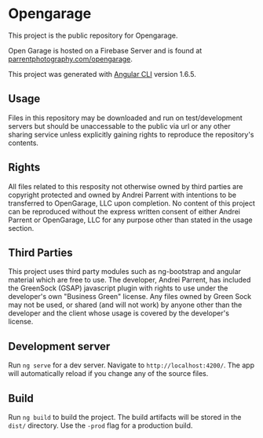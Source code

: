 # Opengarage

This project is the public repository for Opengarage.

Open Garage is hosted on a Firebase Server and is found at [parrentphotography.com/opengarage]().

This project was generated with [Angular CLI](https://github.com/angular/angular-cli) version 1.6.5.

## Usage

Files in this repository may be downloaded and run on test/development servers but should be unaccessable to the public via url or any other sharing service unless explicitly gaining rights to reproduce the repository's contents.

## Rights

All files related to this resposity not otherwise owned by third parties are copyright protected and owned by Andrei Parrent with intentions to be transferred to OpenGarage, LLC upon completion. No content of this project can be reproduced without the express written consent of either Andrei Parrent or OpenGarage, LLC for any purpose other than stated in the usage section.

## Third Parties

This project uses third party modules such as ng-bootstrap and angular material which are free to use.
The developer, Andrei Parrent, has included the GreenSock (GSAP) javascript plugin with rights to use under the developer's own "Business Green" license. Any files owned by Green Sock may not be used, or shared (and will not work) by anyone other than the developer and the client whose usage is covered by the developer's license.

## Development server

Run `ng serve` for a dev server. Navigate to `http://localhost:4200/`. The app will automatically reload if you change any of the source files.

## Build

Run `ng build` to build the project. The build artifacts will be stored in the `dist/` directory. Use the `-prod` flag for a production build.
